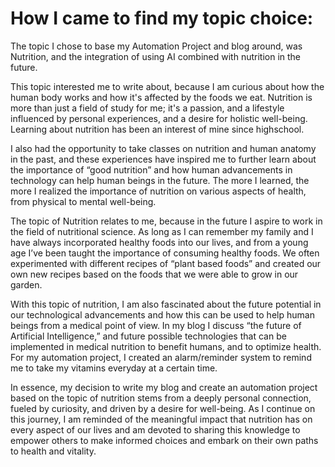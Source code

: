 # How I came to find my topic choice:

The topic I chose to base my Automation Project and blog around, was Nutrition, and the integration of using AI combined with nutrition in the future.

This topic interested me to write about, because I am curious about how the human body works and how it's affected by the foods we eat. Nutrition is more than just a field of study for me; it's a passion, and a lifestyle influenced by personal experiences, and a desire for holistic well-being. Learning about nutrition has been an interest of mine since highschool. 

I also had the opportunity to take classes on nutrition and human anatomy in the past, and these experiences have inspired me to further learn about the importance of “good nutrition” and how human advancements in technology can help human beings in the future.
The more I learned, the more I realized the importance of nutrition on various aspects of health, from physical to mental well-being.

The topic of Nutrition relates to me, because in the future I aspire to work in the field of nutritional science.
As long as I can remember my family and I have always incorporated healthy foods into our lives, and from a young age I’ve been taught the importance of consuming healthy foods. 
We often experimented with different recipes of “plant based foods” and created our own new recipes based on the foods that we were able to grow in our garden.

With this topic of nutrition, I am also fascinated about the future potential in our technological advancements and how this can be used to help human beings from a medical point of view. 
In my blog I discuss “the future of Artificial Intelligence,” and future possible technologies that can be implemented in medical nutrition to benefit humans, and to optimize health. For my automation project, I created an alarm/reminder system to remind me to take my vitamins everyday at a certain time.

In essence, my decision to write my blog and create an automation project based on the topic of nutrition stems from a deeply personal connection, fueled by curiosity, and driven by a desire for well-being.
As I continue on this journey, I am reminded of the meaningful impact that nutrition has on every aspect of our lives and am devoted to sharing this knowledge to empower others to make informed choices and embark on their own paths to health and vitality.
